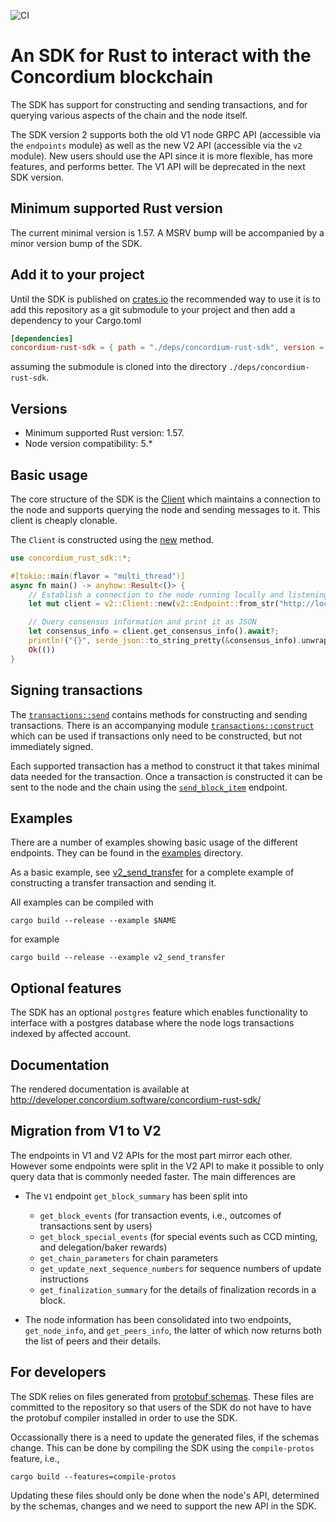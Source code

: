 ![CI](https://github.com/Concordium/concordium-rust-sdk/actions/workflows/build-and-test.yaml/badge.svg)

# An SDK for Rust to interact with the Concordium blockchain

The SDK has support for constructing and sending transactions, and for querying
various aspects of the chain and the node itself.

The SDK version 2 supports both the old V1 node GRPC API (accessible via the
`endpoints` module) as well as the new V2 API (accessible via the `v2` module).
New users should use the API since it is more flexible, has more features, and
performs better. The V1 API will be deprecated in the next SDK version.

## Minimum supported Rust version

The current minimal version is 1.57. A MSRV bump will be accompanied by a minor
version bump of the SDK.

## Add it to your project

Until the SDK is published on [crates.io](crates.io) the recommended way to use it is to add this repository as a git submodule to your project and then add a dependency to your Cargo.toml

```toml
[dependencies]
concordium-rust-sdk = { path = "./deps/concordium-rust-sdk", version = "1" }
```

assuming the submodule is cloned into the directory `./deps/concordium-rust-sdk`.

## Versions

- Minimum supported Rust version: 1.57.
- Node version compatibility: 5.*

## Basic usage

The core structure of the SDK is the
[Client](http://developer.concordium.software/concordium-rust-sdk/concordium_rust_sdk/v2/struct.Client.html)
which maintains a connection to the node and supports querying the node and
sending messages to it. This client is cheaply clonable.

The `Client` is constructed using the [new](http://developer.concordium.software/concordium-rust-sdk/concordium_rust_sdk/v2/struct.Client.html#method.new) method.

```rust
use concordium_rust_sdk::*;

#[tokio::main(flavor = "multi_thread")]
async fn main() -> anyhow::Result<()> {
    // Establish a connection to the node running locally and listening on port 20000
    let mut client = v2::Client::new(v2::Endpoint::from_str("http://localhost:20000")?).await?;

    // Query consensus information and print it as JSON
    let consensus_info = client.get_consensus_info().await?;
    println!("{}", serde_json::to_string_pretty(&consensus_info).unwrap());
    Ok(())
}
```

## Signing transactions

The
[`transactions::send`](http://developer.concordium.software/concordium-rust-sdk/concordium_rust_sdk/types/transactions/send/index.html)
contains methods for constructing and sending transactions. There is an
accompanying module
[`transactions::construct`](http://developer.concordium.software/concordium-rust-sdk/concordium_rust_sdk/types/transactions/construct/index.html)
which can be used if transactions only need to be constructed, but not
immediately signed.

Each supported transaction has a method to construct it that takes minimal data
needed for the transaction. Once a transaction is constructed it can be sent to
the node and the chain using the
[`send_block_item`](http://developer.concordium.software/concordium-rust-sdk/concordium_rust_sdk/v2/struct.Client.html#method.send_block_item)
endpoint.

## Examples

There are a number of examples showing basic usage of the different endpoints.
They can be found in the [examples](./examples) directory.

As a basic example, see [v2_send_transfer](./examples/v2_send_transfer.rs) for a
complete example of constructing a transfer transaction and sending it.

All examples can be compiled with

```shell
cargo build --release --example $NAME
```

for example


```shell
cargo build --release --example v2_send_transfer
```

## Optional features

The SDK has an optional `postgres` feature which enables functionality to
interface with a postgres database where the node logs transactions indexed by
affected account.

## Documentation

The rendered documentation is available at http://developer.concordium.software/concordium-rust-sdk/

## Migration from V1 to V2

The endpoints in V1 and V2 APIs for the most part mirror each other. However
some endpoints were split in the V2 API to make it possible to only query data
that is commonly needed faster. The main differences are

- The `V1` endpoint `get_block_summary` has been split into
  - `get_block_events` (for transaction events, i.e., outcomes of transactions
    sent by users)
  - `get_block_special_events` (for special events such as CCD minting, and delegation/baker rewards)
  - `get_chain_parameters` for chain parameters
  - `get_update_next_sequence_numbers` for sequence numbers of update instructions
  - `get_finalization_summary` for the details of finalization records in a
    block.

- The node information has been consolidated into two endpoints,
  `get_node_info`, and `get_peers_info`, the latter of which now returns both
  the list of peers and their details.

## For developers

The SDK relies on files generated from [protobuf schemas](https://github.com/Concordium/concordium-grpc-api).
These files are committed to the repository so that users of the SDK do not have to have the
protobuf compiler installed in order to use the SDK.

Occassionally there is a need to update the generated files, if the schemas
change. This can be done by compiling the SDK using the `compile-protos`
feature, i.e.,

```
cargo build --features=compile-protos
```

Updating these files should only be done when the node's API, determined by the
schemas, changes and we need to support the new API in the SDK.
